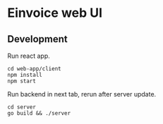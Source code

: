 # Einvoice web UI

## Development

Run react app.
```shell script
cd web-app/client
npm install
npm start
```

Run backend in next tab, rerun after server update.
```shell script
cd server
go build && ./server
```
